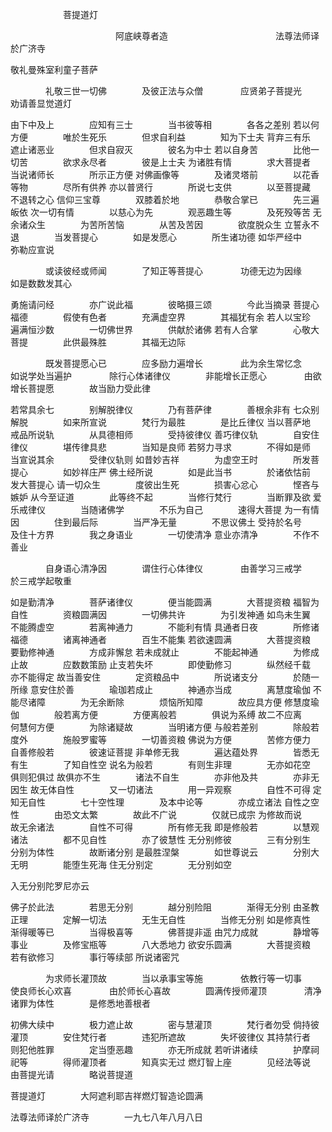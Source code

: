 　　　　　　菩提道灯

　　　　　　　　　　　　阿底峡尊者造
　　　　　　　　　　　　法尊法师译於广济寺

敬礼曼殊室利童子菩萨

　　　　礼敬三世一切佛　　　　及彼正法与众僧
　　　　应贤弟子菩提光　　　　劝请善显觉道灯

由下中及上　　　　应知有三士　　　　当书彼等相　　　　各各之差别
若以何方便　　　　唯於生死乐　　　　但求自利益　　　　知为下士夫
背弃三有乐　　　　遮止诸恶业　　　　但求自寂灭　　　　彼名为中士
若以自身苦　　　　比他一切苦　　　　欲求永尽者　　　　彼是上士夫
为诸胜有情　　　　求大菩提者　　　　当说诸师长　　　　所示正方便
对佛画像等　　　　及诸灵塔前　　　　以花香等物　　　　尽所有供养
亦以普贤行　　　　所说七支供　　　　以至菩提藏　　　　不退转之心
信仰三宝尊　　　　双膝着於地　　　　恭敬合掌已　　　　先三遍皈依
次一切有情　　　　以慈心为先　　　　观恶趣生等　　　　及死殁等苦
无余诸众生　　　　为苦所苦恼　　　　从苦及苦因　　　　欲度脱众生
立誓永不退　　　　当发菩提心　　　　如是发愿心　　　　所生诸功德
如华严经中　　　　弥勒应宣说

　　　　或读彼经或师闻　　　　了知正等菩提心
　　　　功德无边为因缘　　　　如是数数发其心

勇施请问经　　　　亦广说此福　　　　彼略摄三颂　　　　今此当摘录
菩提心福德　　　　假使有色者　　　　充满虚空界　　　　其福犹有余
若人以宝珍　　　　遍满恒沙数　　　　一切佛世界　　　　供献於诸佛
若有人合掌　　　　心敬大菩提　　　　此供最殊胜　　　　其福无边际

　　　　既发菩提愿心已　　　　应多励力遍增长
　　　　此为余生常忆念　　　　如说学处当遍护
　　　　除行心体诸律仪　　　　非能增长正愿心
　　　　由欲增长菩提愿　　　　故当励力受此律

若常具余七　　　　别解脱律仪　　　　乃有菩萨律　　　　善根余非有
七众别解脱　　　　如来所宣说　　　　梵行为最胜　　　　是比丘律仪
当以菩萨地　　　　戒品所说轨　　　　从具德相师　　　　受持彼律仪
善巧律仪轨　　　　自安住律仪　　　　堪传律具悲　　　　当知是良师
若努力寻求　　　　不得如是师　　　　当宣说其余　　　　受律仪轨则
如昔妙吉祥　　　　为虚空王时　　　　所发菩提心　　　　如妙祥庄严
佛土经所说　　　　如是此当书　　　　於诸依怙前　　　　发大菩提心
请一切众生　　　　度彼出生死　　　　损害心忿心　　　　悭吝与嫉妒
从今至证道　　　　此等终不起　　　　当修行梵行　　　　当断罪及欲
爱乐戒律仪　　　　当随诸佛学　　　　不乐为自己　　　　速得大菩提
为一有情因　　　　住到最后际　　　　当严净无量　　　　不思议佛土
受持於名号　　　　及住十方界　　　　我之身语业　　　　一切使清净
意业亦清净　　　　不作不善业

　　　　自身语心清净因　　　　谓住行心体律仪
　　　　由善学习三戒学　　　　於三戒学起敬重

如是勤清净　　　　菩萨诸律仪　　　　便当能圆满　　　　大菩提资粮
福智为自性　　　　资粮圆满因　　　　一切佛共许　　　　为引发神通
如鸟未生翼　　　　不能腾虚空　　　　若离神通力　　　　不能利有情
具通者日夜　　　　所修诸福德　　　　诸离神通者　　　　百生不能集
若欲速圆满　　　　大菩提资粮　　　　要勤修神通　　　　方成非懈怠
若未成就止　　　　不能起神通　　　　为修成止故　　　　应数数策励
止支若失坏　　　　即使勤修习　　　　纵然经千载　　　　亦不能得定
故当善安住　　　　定资粮品中　　　　所说诸支分　　　　於随一所缘
意安住於善　　　　瑜珈若成止　　　　神通亦当成　　　　离慧度瑜伽
不能尽诸障　　　　为无余断除　　　　烦恼所知障　　　　故应具方便
修慧度瑜伽　　　　般若离方便　　　　方便离般若　　　　俱说为系缚
故二不应离　　　　何慧何方便　　　　为除诸疑故　　　　当明诸方便
与般若差别　　　　除般若度外　　　　施般罗蜜等　　　　一切善资粮
佛说为方便　　　　苦修方便力　　　　自善修般若　　　　彼速证菩提
非单修无我　　　　遍达蕴处界　　　　皆悉无有生　　　　了知自性空
说名为般若　　　　有则生非理　　　　无亦如花空　　　　俱则犯俱过
故俱亦不生　　　　诸法不自生　　　　亦非他及共　　　　亦非无因生
故无体自性　　　　又一切诸法　　　　用一异观察　　　　自性不可得
定知无自性　　　　七十空性理　　　　及本中论等　　　　亦成立诸法
自性之空性　　　　由恐文太繁　　　　故此不广说　　　　仅就已成宗
为修故而说　　　　故无余诸法　　　　自性不可得　　　　所有修无我
即是修般若　　　　以慧观诸法　　　　都不见自性　　　　亦了彼慧性
无分别修彼　　　　三有分别生　　　　分别为体性　　　　故断诸分别
是最胜涅槃　　　　如世尊说云　　　　分别大无明　　　　能堕生死海
住无分别定　　　　无分别如空

入无分别陀罗尼亦云

佛子於此法　　　　若思无分别　　　　越分别险阻　　　　渐得无分别
由圣教正理　　　　定解一切法　　　　无生无自性　　　　当修无分别
如是修真性　　　　渐得暖等已　　　　当得极喜等　　　　佛菩提非遥
由咒力成就　　　　静增等事业　　　　及修宝瓶等　　　　八大悉地力
欲安乐圆满　　　　大菩提资粮　　　　若有欲修习　　　　事行等续部
所说诸密咒

　　　　为求师长灌顶故　　　　当以承事宝等施
　　　　依教行等一切事　　　　使良师长心欢喜
　　　　由於师长心喜故　　　　圆满传授师灌顶
　　　　清净诸罪为体性　　　　是修悉地善根者

初佛大续中　　　　极力遮止故　　　　密与慧灌顶　　　　梵行者勿受
倘持彼灌顶　　　　安住梵行者　　　　违犯所遮故　　　　失坏彼律仪
其持禁行者　　　　则犯他胜罪　　　　定当堕恶趣　　　　亦无所成就
若听讲诸续　　　　护摩祠祀等　　　　得师灌顶者　　　　知真实无过
燃灯智上座　　　　见经法等说　　　　由菩提光请　　　　略说菩提道

菩提道灯　　　　大阿遮利耶吉祥燃灯智造论圆满

法尊法师译於广济寺　　　　一九七八年八月八日

